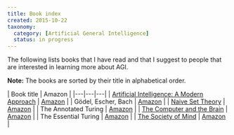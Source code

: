 ```yaml
---
title: Book index
created: 2015-10-22
taxonomy:
  category: [Artificial General Intelligence]
  status: in progress
---
```


The following lists books that I have read and that I suggest to people that are interested in learning more about AGI.

**Note:** The books are sorted by their title in alphabetical order.

| Book title | Amazon |
|---|---|---|
| [Artificial Intelligence: A Modern Approach](artificial-intelligence-a-modern-approach) | [Amazon](http://www.amazon.com/Artificial-Intelligence-Modern-Approach-Edition/dp/0136042597) |
| Gödel, Escher, Bach | [Amazon](http://www.amazon.com/G%C3%B6del-Escher-Bach-Eternal-D-R-Hofstadter/dp/B003UT2E02) |
| [Naive Set Theory](naive-set-theory) | [Amazon](http://www.amazon.com/Naive-Set-Theory-Paul-Halmos/dp/1781394660) |
| The Annotated Turing | [Amazon](http://www.amazon.com/Annotated-Turing-Through-Historic-Computability/dp/0470229055) |
| [The Computer and the Brain](the-computer-and-the-brain) | [Amazon](http://www.amazon.com/Computer-Silliman-Memorial-Lectures-Series/dp/0300181116) |
| The Essential Turing | [Amazon](http://www.amazon.com/Essential-Turing-Philosophy-Artificial-Intelligence/dp/0198250800) |
| [The Society of Mind](the-society-of-mind) | [Amazon](http://www.amazon.com/The-Society-Mind-Marvin-Minsky/dp/0671657135) |
